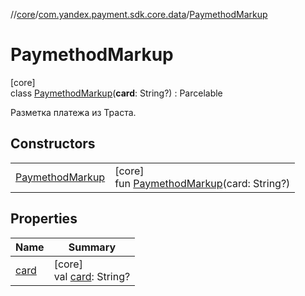 //[core](../../../index.md)/[com.yandex.payment.sdk.core.data](../index.md)/[PaymethodMarkup](index.md)

# PaymethodMarkup

[core]\
class [PaymethodMarkup](index.md)(**card**: String?) : Parcelable

Разметка платежа из Траста.

## Constructors

| | |
|---|---|
| [PaymethodMarkup](-paymethod-markup.md) | [core]<br>fun [PaymethodMarkup](-paymethod-markup.md)(card: String?) |

## Properties

| Name | Summary |
|---|---|
| [card](card.md) | [core]<br>val [card](card.md): String? |
